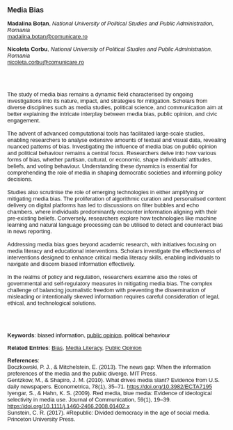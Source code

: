 <!DOCTYPE html><html lang="en"><head><title="Media Bias"></head>
<body><p><font face="Poppins, Calibri, sans-serif" size="3"><b>Media Bias</b></font></p>
<p><font face="Poppins, Calibri, sans-serif" size="2"><b>Madalina Boțan</b>, <i>National University of Political Studies and Public Administration, Romania</i><br><a href="mailto:madalina.botan@comunicare.ro" target="blank">madalina.botan@comunicare.ro</a></font></p>
<p><font face="Poppins, Calibri, sans-serif" size="2"><b>Nicoleta Corbu</b>, <i>National University of Political Studies and Public Administration, Romania</i><br><a href="mailto:nicoleta.corbu@comunicare.ro" target="blank">nicoleta.corbu@comunicare.ro</a></font></p>
<p><font face="Poppins, Calibri, sans-serif" size="2"><br><br><br>The study of media bias remains a dynamic field characterised by ongoing investigations into its nature, impact, and strategies for mitigation. Scholars from diverse disciplines such as media studies, political science, and communication aim at better explaining the intricate interplay between media bias, public opinion, and civic engagement.<br><br>The advent of advanced computational tools has facilitated large-scale studies, enabling researchers to analyse extensive amounts of textual and visual data, revealing nuanced patterns of bias. Investigating the influence of media bias on public opinion and political behaviour remains a central focus. Researchers delve into how various forms of bias, whether partisan, cultural, or economic, shape individuals’ attitudes, beliefs, and voting behaviour. Understanding these dynamics is essential for comprehending the role of media in shaping democratic societies and informing policy decisions.<br><br>Studies also scrutinise the role of emerging technologies in either amplifying or mitigating media bias. The proliferation of algorithmic curation and personalised content delivery on digital platforms has led to discussions on filter bubbles and echo chambers, where individuals predominantly encounter information aligning with their pre-existing beliefs. Conversely, researchers explore how technologies like machine learning and natural language processing can be utilised to detect and counteract bias in news reporting.<br><br>Addressing media bias goes beyond academic research, with initiatives focusing on media literacy and educational interventions. Scholars investigate the effectiveness of interventions designed to enhance critical media literacy skills, enabling individuals to navigate and discern biased information effectively.<br><br>In the realms of policy and regulation, researchers examine also the roles of governmental and self-regulatory measures in mitigating media bias. The complex challenge of balancing journalistic freedom with preventing the dissemination of misleading or intentionally skewed information requires careful consideration of legal, ethical, and technological solutions.<br><br><br><br></font></p>
<p><font face="Poppins, Calibri, sans-serif" size="2"><b>Keywords</b>: </span></span></font></font></span></font><font color="#000000"><span style="text-decoration: none"><font face="calibri, sans-serif"><font size="2" style="font-size: 10pt"><span style="letter-spacing: -0.1pt"><span lang="en-gb">b</span></span></font></font></span></font><font color="#000000"><span style="text-decoration: none"><font face="calibri, sans-serif"><font size="2" style="font-size: 10pt"><span style="letter-spacing: -0.1pt"><span lang="en-gb">iased information, <a href="./public opinion.html">public opinion</a>, political behaviour</span></span></font></font></span></font></font></p>
<p><font face="Poppins, Calibri, sans-serif" size="2"><b>Related Entries</b>: <a href="./bias.html">Bias</a>, <a href="./media-literacy.html">Media Literacy</a>, <a href="./public-opinion.html">Public Opinion</a></font></p>
<p><font face="Poppins, Calibri, sans-serif" size="2"><b>References</b>:<br>Boczkowski, P. J., &amp; Mitchelstein, E. (2013). The news gap: When the information preferences of the media and the public diverge. MIT Press.<br>Gentzkow, M., &amp; Shapiro, J. M. (2010). What drives media slant? Evidence from U.S. daily newspapers. Econometrica, 78(1), 35–71. <a href="https://doi.org/10.3982/ECTA7195" target="_blank">https://doi.org/10.3982/ECTA7195</a><br>Iyengar, S., &amp; Hahn, K. S. (2009). Red media, blue media: Evidence of ideological selectivity in media use. Journal of Communication, 59(1), 19–39. <a href="https://doi.org/10.1111/j.1460-2466.2008.01402.x" target="_blank">https://doi.org/10.1111/j.1460-2466.2008.01402.x</a><br>Sunstein, C. R. (2017). #Republic: Divided democracy in the age of social media. Princeton University Press.</font></p>
</body>